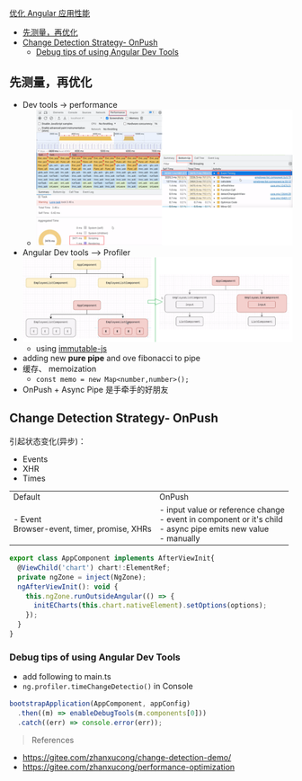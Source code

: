 [优化 Angular 应用性能](#top)

- [先测量，再优化](#先测量再优化)
- [Change Detection Strategy- OnPush](#change-detection-strategy--onpush)
  - [Debug tips of using Angular Dev Tools](#debug-tips-of-using-angular-dev-tools)

## 先测量，再优化

- Dev tools -> performance
  - ![performance1](../images/performance1.png)
- Angular Dev tools --> Profiler
- ![sample](../images/sample.png)
  - using [immutable-js](https://immutable-js.com/)
- adding new **pure pipe** and ove fibonacci to pipe
- 缓存、 memoization
  - `const memo = new Map<number,number>();`
- OnPush + Async Pipe 是手牵手的好朋友

## Change Detection Strategy- OnPush

引起状态变化(异步)：
- Events
- XHR
- Times

|||
|---|---|
|Default|OnPush|
|- Event<br>Browser-event, timer, promise, XHRs|- input value or reference change<br>- event in component or it's child<br>- async pipe emits new value<br>- manually|

```js
export class AppComponent implements AfterViewInit{
  @ViewChild('chart') chart!:ElementRef;
  private ngZone = inject(NgZone);
  ngAfterViewInit(): void {
    this.ngZone.runOutsideAngular(() => {
      initECharts(this.chart.nativeElement).setOptions(options);
    });
  }
}
```

### Debug tips of using Angular Dev Tools

- add following to main.ts
- `ng.profiler.timeChangeDetectio()` in Console

```js
bootstrapApplication(AppComponent, appConfig)
  .then((m) => enableDebugTools(m.components[0]))
  .catch((err) => console.error(err));
```

> References
- https://gitee.com/zhanxucong/change-detection-demo/
- https://gitee.com/zhanxucong/performance-optimization
